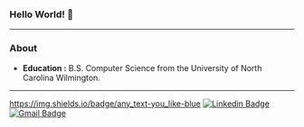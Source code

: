 ### Hello World! :wave:

----------------------------------------------------------------------------
### About
-  **Education :** B.S. Computer Science from
the University of North Carolina Wilmington.
-------------------------------------------------------------------------------------------------------------------
https://img.shields.io/badge/any_text-you_like-blue
[![Linkedin Badge](https://img.shields.io/badge/-Daniel_Clements-blue?style=flat-square&logo=LinkedIn&logoColor=white&link=https://www.linkedin.com/in/clementsd/)](https://www.linkedin.com/in/clementsd/) [![Gmail Badge](https://img.shields.io/badge/-daniel@clements.work-c14438?style=flat-square&logo=Gmail&logoColor=white&link=mailto:daniel@clements.it.com)](mailto:daniel@clements.it.com)

